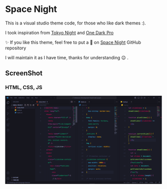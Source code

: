 # Space Night

This is a visual studio theme code, for those who like dark themes :).

I took inspiration from [Tokyo Night](https://marketplace.visualstudio.com/items?itemName=enkia.tokyo-night) and [One Dark Pro](https://marketplace.visualstudio.com/items?itemName=zhuangtongfa.Material-theme)

✨ If you like this theme, feel free to put a 🌟 on [Space Night](https://github.com/wilprom/space-night.git) GitHub repository

I will maintain it as I have time, thanks for understanding 😉 .

## ScreenShot

### HTML, CSS, JS
![HTML, CSS, JS](Screen%20Shot.png)